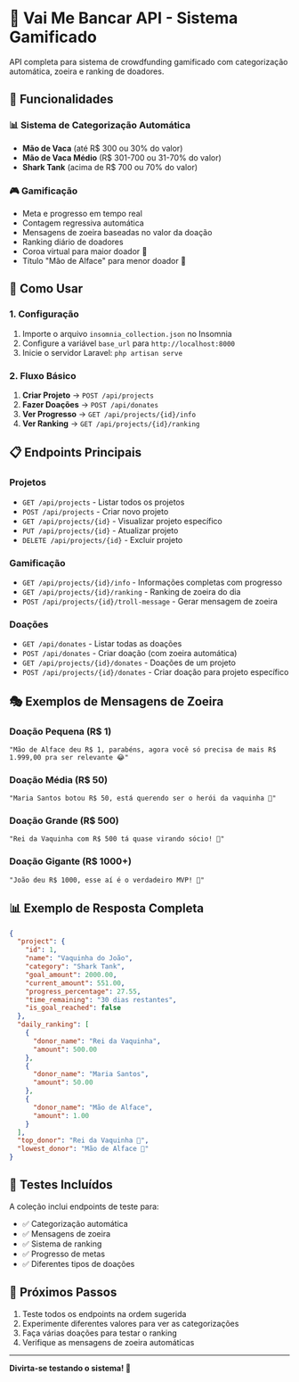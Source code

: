 # 🚀 Vai Me Bancar API - Sistema Gamificado

API completa para sistema de crowdfunding gamificado com categorização automática, zoeira e ranking de doadores.

## 🎯 Funcionalidades

### 📊 Sistema de Categorização Automática
- **Mão de Vaca** (até R$ 300 ou 30% do valor)
- **Mão de Vaca Médio** (R$ 301-700 ou 31-70% do valor)  
- **Shark Tank** (acima de R$ 700 ou 70% do valor)

### 🎮 Gamificação
- Meta e progresso em tempo real
- Contagem regressiva automática
- Mensagens de zoeira baseadas no valor da doação
- Ranking diário de doadores
- Coroa virtual para maior doador 👑
- Título "Mão de Alface" para menor doador 🥬

## 🚀 Como Usar

### 1. Configuração
1. Importe o arquivo `insomnia_collection.json` no Insomnia
2. Configure a variável `base_url` para `http://localhost:8000`
3. Inicie o servidor Laravel: `php artisan serve`

### 2. Fluxo Básico
1. **Criar Projeto** → `POST /api/projects`
2. **Fazer Doações** → `POST /api/donates`
3. **Ver Progresso** → `GET /api/projects/{id}/info`
4. **Ver Ranking** → `GET /api/projects/{id}/ranking`

## 📋 Endpoints Principais

### Projetos
- `GET /api/projects` - Listar todos os projetos
- `POST /api/projects` - Criar novo projeto
- `GET /api/projects/{id}` - Visualizar projeto específico
- `PUT /api/projects/{id}` - Atualizar projeto
- `DELETE /api/projects/{id}` - Excluir projeto

### Gamificação
- `GET /api/projects/{id}/info` - Informações completas com progresso
- `GET /api/projects/{id}/ranking` - Ranking de zoeira do dia
- `POST /api/projects/{id}/troll-message` - Gerar mensagem de zoeira

### Doações
- `GET /api/donates` - Listar todas as doações
- `POST /api/donates` - Criar doação (com zoeira automática)
- `GET /api/projects/{id}/donates` - Doações de um projeto
- `POST /api/projects/{id}/donates` - Criar doação para projeto específico

## 🎭 Exemplos de Mensagens de Zoeira

### Doação Pequena (R$ 1)
```
"Mão de Alface deu R$ 1, parabéns, agora você só precisa de mais R$ 1.999,00 pra ser relevante 😂"
```

### Doação Média (R$ 50)
```
"Maria Santos botou R$ 50, está querendo ser o herói da vaquinha 🤡"
```

### Doação Grande (R$ 500)
```
"Rei da Vaquinha com R$ 500 tá quase virando sócio! 🚀"
```

### Doação Gigante (R$ 1000+)
```
"João deu R$ 1000, esse aí é o verdadeiro MVP! 👑"
```

## 📊 Exemplo de Resposta Completa

```json
{
  "project": {
    "id": 1,
    "name": "Vaquinha do João",
    "category": "Shark Tank",
    "goal_amount": 2000.00,
    "current_amount": 551.00,
    "progress_percentage": 27.55,
    "time_remaining": "30 dias restantes",
    "is_goal_reached": false
  },
  "daily_ranking": [
    {
      "donor_name": "Rei da Vaquinha",
      "amount": 500.00
    },
    {
      "donor_name": "Maria Santos", 
      "amount": 50.00
    },
    {
      "donor_name": "Mão de Alface",
      "amount": 1.00
    }
  ],
  "top_donor": "Rei da Vaquinha 👑",
  "lowest_donor": "Mão de Alface 🥬"
}
```

## 🧪 Testes Incluídos

A coleção inclui endpoints de teste para:
- ✅ Categorização automática
- ✅ Mensagens de zoeira
- ✅ Sistema de ranking
- ✅ Progresso de metas
- ✅ Diferentes tipos de doações

## 🎯 Próximos Passos

1. Teste todos os endpoints na ordem sugerida
2. Experimente diferentes valores para ver as categorizações
3. Faça várias doações para testar o ranking
4. Verifique as mensagens de zoeira automáticas

---

**Divirta-se testando o sistema! 🎉**
